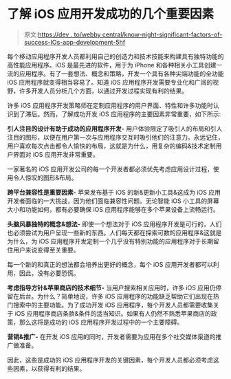 # 了解 iOS 应用开发成功的几个重要因素

> 原文:[https://dev . to/webby central/know-night-significant-factors-of-success-IOs-app-development-5hf](https://dev.to/webbycentral/know-few-significant-factors-of-successful-ios-app-development-5hf)

每个移动应用程序开发人员都利用自己的创造力和技术技能来构建具有独特功能的高性能应用程序。iOS 是最先进的软件，用于为 iPhone 和各种相关小工具创建一流的应用程序。有了一套想法、概念和策略，开发一个具有各种尖端功能的全功能 iOS 应用程序就变得相当容易了。知道 iOS 应用程序开发需要专业化和广阔的视野，许多开发人员分析几个方面，以通过开发过程实现有利的结果。

许多 iOS 应用程序开发策略师在定制应用程序的用户界面、特性和许多功能时认识到了滞后。然而，了解成功开发 iOS 应用程序的主要因素非常重要，如下所示:

**引人注目的设计有助于成功的应用程序开发-** 用户体验限定了吸引人的布局和引人注目的图形，以便在用户第一次与应用程序交互时吸引他们的注意力。永远记住，用户喜欢每次点击都令人愉快的布局，这就是为什么，用复杂的编码&技术定制用户界面对 iOS 应用开发非常重要。

一家著名的 iOS 应用开发公司的每一个开发者都必须优先考虑应用设计过程，使用令人惊叹的图形&布局。

**跨平台兼容性是重要因素-** 苹果发布基于 iOS 的新&更新小工具&这成为 iOS 应用开发者面临的一大挑战，因为他们面临兼容性问题。无论智能 iOS 小工具的屏幕大小和功能如何，都有必要确保 iOS 应用程序能够在多个苹果设备上流畅运行。

**头脑风暴独特的概念&想法-** 即使一个想法对于 iOS 应用程序开发是可行的，人们也必须尝试为用户呈现一些新的东西。人们每天都在探索可数的应用程序&这就是为什么，为 iOS 应用程序开发定制一个几乎没有特别功能的应用程序对于长期留住用户来说变得至关重要。

每一个新的和真正的想法都会培养出更好的概念，每个 iOS 应用开发者都可以利用，因此，没有必要恐慌。

**考虑指导方针&苹果商店的技术细节-** 当用户搜索相关应用时，许多 iOS 应用仍停留在后台。为什么？简单地说，许多 iOS 应用程序的功能缺乏帮助它们出现在热门搜索中的主要功能。为了成功开发 iOS 应用程序，每个开发人员都需要收集关于 iOS 应用程序商店条款&条件的适当知识。如果有人仍然不熟悉苹果商店的政策，那么这将是成功的 iOS 应用程序开发过程中的一个主要障碍。

**营销&推广-** 在开发 iOS 应用的同时，开发者需要为应用在多个社交媒体渠道的推广做准备。

因此，这些是成功的 iOS 应用程序开发的关键因素，每个开发人员都必须考虑这些因素，以获得有利的结果。